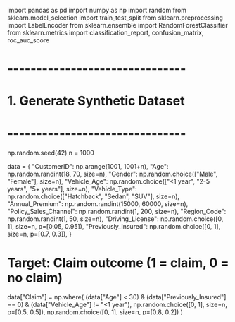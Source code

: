 import pandas as pd
import numpy as np
import random
from sklearn.model_selection import train_test_split
from sklearn.preprocessing import LabelEncoder
from sklearn.ensemble import RandomForestClassifier
from sklearn.metrics import classification_report, confusion_matrix, roc_auc_score

# -------------------------------
# 1. Generate Synthetic Dataset
# -------------------------------
np.random.seed(42)
n = 1000

data = {
    "CustomerID": np.arange(1001, 1001+n),
    "Age": np.random.randint(18, 70, size=n),
    "Gender": np.random.choice(["Male", "Female"], size=n),
    "Vehicle_Age": np.random.choice(["<1 year", "2-5 years", "5+ years"], size=n),
    "Vehicle_Type": np.random.choice(["Hatchback", "Sedan", "SUV"], size=n),
    "Annual_Premium": np.random.randint(15000, 60000, size=n),
    "Policy_Sales_Channel": np.random.randint(1, 200, size=n),
    "Region_Code": np.random.randint(1, 50, size=n),
    "Driving_License": np.random.choice([0, 1], size=n, p=[0.05, 0.95]),
    "Previously_Insured": np.random.choice([0, 1], size=n, p=[0.7, 0.3]),
}

# Target: Claim outcome (1 = claim, 0 = no claim)
data["Claim"] = np.where(
    (data["Age"] < 30) & (data["Previously_Insured"] == 0) & (data["Vehicle_Age"] != "<1 year"),
    np.random.choice([0, 1], size=n, p=[0.5, 0.5]),
    np.random.choice([0, 1], size=n, p=[0.8, 0.2])
)

df = pd.DataFrame(data)
df.to_csv("Car_Insurance_Claims.csv", index=False)
print("✅ Synthetic dataset saved as Car_Insurance_Claims.csv")

# -------------------------------
# 2. Encode & Split Data
# -------------------------------
df_encoded = df.copy()
le = LabelEncoder()
for col in ["Gender", "Vehicle_Age", "Vehicle_Type"]:
    df_encoded[col] = le.fit_transform(df_encoded[col])

X = df_encoded.drop(["CustomerID", "Claim"], axis=1)
y = df_encoded["Claim"]

X_train, X_test, y_train, y_test = train_test_split(X, y, test_size=0.2, random_state=42)

# -------------------------------
# 3. Model Training
# -------------------------------
model = RandomForestClassifier(n_estimators=100, random_state=42)
model.fit(X_train, y_train)

y_pred = model.predict(X_test)
y_prob = model.predict_proba(X_test)[:, 1]

# -------------------------------
# 4. Evaluation
# -------------------------------
print("Confusion Matrix:\n", confusion_matrix(y_test, y_pred))
print("\nClassification Report:\n", classification_report(y_test, y_pred))
print("\nROC-AUC Score:", roc_auc_score(y_test, y_prob))
